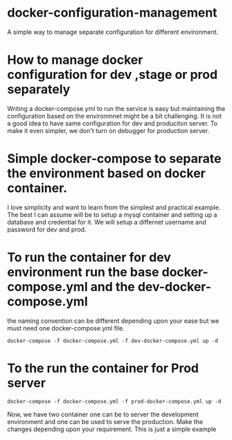 # docker-configuration-management
A simple way to manage separate configuration for different environment.

# How to manage docker configuration for dev ,stage or prod separately
Writing a docker-compose.yml to run the service is easy but maintaining the configuration based on the environmnet might be a bit challenging. It is not a good idea to have same configuration for dev and produciton server. To make it even simpler, we don't turn on debugger for production server. 

# Simple docker-compose to separate the environment based on docker container.

I love simplicity and want to learn from the simplest and practical example. The best I can assume will be to setup a mysql container and setting up a database and credential for it. We will setup a differnet username and password for dev and prod.

# To run the container for dev environment run the base docker-compose.yml and the dev-docker-compose.yml
the naming convention can be different depending upon your ease but we must need one docker-compose.yml file.

`docker-compose -f docker-compose.yml -f dev-docker-compose.yml up -d`

# To the run the container for Prod server
`docker-compose -f docker-compose.yml -f prod-docker-compose.yml up -d`

Now, we have two container one can be to server the development environment and one can be used to serve the production. Make the changes depending upon your requirement. This is just a simple example
